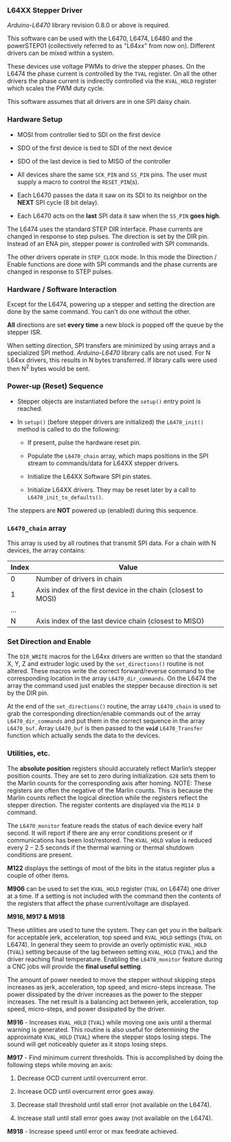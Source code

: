 ### L64XX Stepper Driver

*Arduino-L6470* library revision 0.8.0 or above is required.

This software can be used with the L6470, L6474, L6480 and the powerSTEP01 (collectively referred to as "L64xx" from now on). Different drivers can be mixed within a system.

These devices use voltage PWMs to drive the stepper phases. On the L6474 the phase current is controlled by the `TVAL` register. On all the other drivers the phase current is indirectly controlled via the `KVAL_HOLD` register which scales the PWM duty cycle.

This software assumes that all drivers are in one SPI daisy chain.

### Hardware Setup

- MOSI from controller tied to SDI on the first device

- SDO of the first device is tied to SDI of the next device

- SDO of the last device is tied to MISO of the controller

- All devices share the same `SCK_PIN` and `SS_PIN` pins. The user must supply a macro to control the `RESET_PIN`(s).

- Each L6470 passes the data it saw on its SDI to its neighbor on the **NEXT** SPI cycle (8 bit delay).

- Each L6470 acts on the **last** SPI data it saw when the `SS_PIN` **goes high**.

The L6474 uses the standard STEP DIR interface. Phase currents are changed in response to step pulses. The direction is set by the DIR pin. Instead of an ENA pin, stepper power is controlled with SPI commands.

The other drivers operate in `STEP_CLOCK` mode. In this mode the Direction / Enable functions are done with SPI commands and the phase currents are changed in response to STEP pulses.

### Hardware / Software Interaction

Except for the L6474, powering up a stepper and setting the direction are done by the same command. You can't do one without the other.

**All** directions are set **every time** a new block is popped off the queue by the stepper ISR.

When setting direction, SPI transfers are minimized by using arrays and a specialized SPI method. *Arduino-L6470* library calls are not used. For N L64xx drivers, this results in N bytes transferred. If library calls were used then N<sup>2</sup> bytes would be sent.

### Power-up (Reset) Sequence

- Stepper objects are instantiated before the `setup()` entry point is reached.

- In `setup()` (before stepper drivers are initialized) the `L6470_init()` method is called to do the following:

  - If present, pulse the hardware reset pin.

  - Populate the `L6470_chain` array, which maps positions in the SPI stream to commands/data for L64XX stepper drivers.

  - Initialize the L64XX Software SPI pin states.

  - Initialize L64XX drivers. They may be reset later by a call to `L6470_init_to_defaults()`.

The steppers are **NOT** powered up (enabled) during this sequence.

### `L6470_chain` array

This array is used by all routines that transmit SPI data. For a chain with N devices, the array contains:

Index|Value
-----|-----
0|Number of drivers in chain
1|Axis index of the first device in the chain (closest to MOSI)
...|
N|Axis index of the last device chain (closest to MISO)

### Set Direction and Enable

The `DIR_WRITE` macros for the L64xx drivers are written so that the standard X, Y, Z and extruder logic used by the `set_directions()` routine is not altered. These macros write the correct forward/reverse command to the corresponding location in the array `L6470_dir_commands`. On the L6474 the array the command used just enables the stepper because direction is set by the DIR pin.

At the end of the `set_directions()` routine, the array `L6470_chain` is used to grab the corresponding direction/enable commands out of the array `L6470_dir_commands` and put them in the correct sequence in the array `L6470_buf`. Array `L6470_buf` is then passed to the **`void`** `L6470_Transfer` function which actually sends the data to the devices.

### Utilities, etc.

The **absolute position** registers should accurately reflect Marlin’s stepper position counts. They are set to zero during initialization. `G28` sets them to the Marlin counts for the corresponding axis after homing. NOTE: These registers are often the negative of the Marlin counts. This is because the Marlin counts reflect the logical direction while the registers reflect the stepper direction. The register contents are displayed via the `M114 D` command.

The `L6470_monitor` feature reads the status of each device every half second. It will report if there are any error conditions present or if communications has been lost/restored. The `KVAL_HOLD` value is reduced every 2 – 2.5 seconds if the thermal warning or thermal shutdown conditions are present.

**M122** displays the settings of most of the bits in the status register plus a couple of other items.

**M906** can be used to set the `KVAL_HOLD` register (`TVAL` on L6474) one driver at a time. If a setting is not included with the command then the contents of the registers that affect the phase current/voltage are displayed.

**M916, M917 & M918**

These utilities are used to tune the system. They can get you in the ballpark for acceptable jerk, acceleration, top speed and `KVAL_HOLD` settings (`TVAL` on L6474). In general they seem to provide an overly optimistic `KVAL_HOLD` (`TVAL`) setting because of the lag between setting `KVAL_HOLD` (`TVAL`) and the driver reaching final temperature. Enabling the `L6470_monitor` feature during a CNC jobs will provide the **final useful setting**.

The amount of power needed to move the stepper without skipping steps increases as jerk, acceleration, top speed, and micro-steps increase. The power dissipated by the driver increases as the power to the stepper increases. The net result is a balancing act between jerk, acceleration, top speed, micro-steps, and power dissipated by the driver.

**M916** - Increases `KVAL_HOLD` (`TVAL`) while moving one axis until a thermal warning is generated. This routine is also useful for determining the approximate `KVAL_HOLD` (`TVAL`) where the stepper stops losing steps. The sound will get noticeably quieter as it stops losing steps.

**M917** - Find minimum current thresholds. This is accomplished by doing the following steps while moving an axis:

1. Decrease OCD current until overcurrent error.

2. Increase OCD until overcurrent error goes away.

3. Decrease stall threshold until stall error (not available on the L6474).

4. Increase stall until stall error goes away (not available on the L6474).

**M918** - Increase speed until error or max feedrate achieved.
